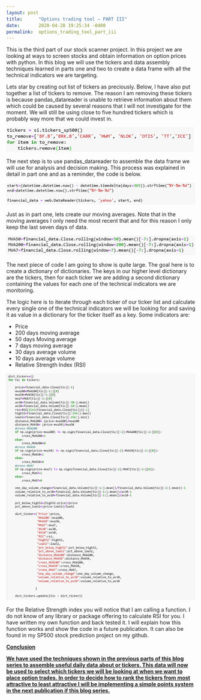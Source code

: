 ```yaml
---
layout: post
title:      "Options trading tool – PART III"
date:       2020-04-28 19:25:34 -0400
permalink:  options_trading_tool_part_iii
---
```



This is the third part of our stock scanner project. In this project we are looking at ways to screen stocks and obtain information on option prices with python. In this blog we will use the tickers and data assembly techniques learned in parts one and two to create a data frame with all the technical indicators we are targeting. 

Lets star by creating out list of tickers as preciously. Below, I have also put together a list of tickers to remove. The reason I am removing these tickers is because pandas_datareader is unable to retrieve information about them which could be caused by several reasons that I will not investigate for the moment. We will still be using close to five hundred tickers which is probably way more that we could invest in. 

![](img/157.png)

The next step is to use pandas_datareader to assemble the data frame we will use for analysis and decision making. This process was explained in detail in part one and as a reminder, the code is below. 

![](img/158.png)

Just as in part one, lets create our moving averages. Note that in the moving averages I only need the most recent that and for this reason I only keep the last seven days of data.

![](img/159.png)

The next piece of code I am going to show is quite large. The goal here is to create a dictionary of dictionaries. The keys in our higher level dictionary are the tickers, then for each ticker we are adding a second dictionary containing the values for each one of the technical indicators we are monitoring. <br>

The logic here is to iterate through each ticker of our ticker list and calculate every single one of the technical indicators we will be looking for and saving it as value in a dictionary for the ticker itself as a key. Some indicators are:<br>
* Price
* 200 days moving average
* 50 days Moving average
* 7 days moving average
* 30 days average volume
* 10 days average volume 
* Relative Strength Index (RSI)

![](img/160.png)

For the Relative Strength index you will notice that I am calling a function. I do not know of any library or package offering to calculate RSI for you. I have written my own function and back tested it. I will explain how this function works and show the code in a future publication. It can also be found in my SP500 stock prediction project on my github. 

<u><b>Conclusion

We have used the techniques shown in the previous parts of this blog series to assemble useful daily data about or tickers. This data will now be used to select which tickers we will be looking at when we want to place option trades. In order to decide how to rank the tickers from most attractive to least attractive I will be implementing a simple points system in the next publication if this blog series. 

